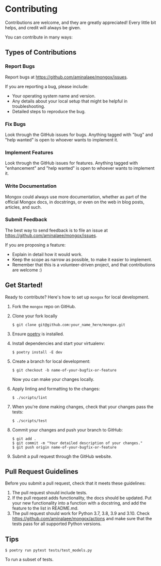 # Contributing

Contributions are welcome, and they are greatly appreciated! Every little bit
helps, and credit will always be given.

You can contribute in many ways:

## Types of Contributions

### Report Bugs

Report bugs at https://github.com/aminalaee/mongox/issues.

If you are reporting a bug, please include:

* Your operating system name and version.
* Any details about your local setup that might be helpful in troubleshooting.
* Detailed steps to reproduce the bug.

### Fix Bugs

Look through the GitHub issues for bugs. Anything tagged with "bug" and "help
wanted" is open to whoever wants to implement it.

### Implement Features

Look through the GitHub issues for features. Anything tagged with "enhancement"
and "help wanted" is open to whoever wants to implement it.

### Write Documentation

Mongox could always use more documentation, whether as part of the
official Mongox docs, in docstrings, or even on the web in blog posts,
articles, and such.

### Submit Feedback

The best way to send feedback is to file an issue at https://github.com/aminalaee/mongox/issues.

If you are proposing a feature:

* Explain in detail how it would work.
* Keep the scope as narrow as possible, to make it easier to implement.
* Remember that this is a volunteer-driven project, and that contributions
  are welcome :)

## Get Started!

Ready to contribute? Here's how to set up `mongox` for local development.

1. Fork the `mongox` repo on GitHub.
2. Clone your fork locally

    ```
    $ git clone git@github.com:your_name_here/mongox.git
    ```

3. Ensure [poetry](https://python-poetry.org/docs/) is installed.
4. Install dependencies and start your virtualenv:

    ```
    $ poetry install -E dev
    ```

5. Create a branch for local development:

    ```
    $ git checkout -b name-of-your-bugfix-or-feature
    ```

    Now you can make your changes locally.

6. Apply linting and formatting to the changes:

    ```
    $ ./scripts/lint
    ```

7. When you're done making changes, check that your changes pass the tests:

    ```
    $ ./scripts/test
    ```

8. Commit your changes and push your branch to GitHub:

    ```
    $ git add .
    $ git commit -m "Your detailed description of your changes."
    $ git push origin name-of-your-bugfix-or-feature
    ```

9. Submit a pull request through the GitHub website.

## Pull Request Guidelines

Before you submit a pull request, check that it meets these guidelines:

1. The pull request should include tests.
2. If the pull request adds functionality, the docs should be updated. Put
   your new functionality into a function with a docstring, and add the
   feature to the list in README.md.
3. The pull request should work for Python 3.7, 3.8, 3.9 and 3.10. Check
   https://github.com/aminalaee/mongox/actions
   and make sure that the tests pass for all supported Python versions.

## Tips

```
$ poetry run pytest tests/test_models.py
```

To run a subset of tests.
